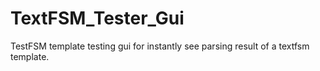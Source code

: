 # TextFSM_Tester_Gui

TestFSM template testing gui for instantly see parsing result of a textfsm template.
